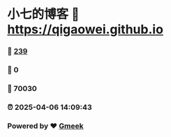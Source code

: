 # 小七的博客 :link: https://qigaowei.github.io 
### :page_facing_up: [239](https://qigaowei.github.io/tag.html) 
### :speech_balloon: 0 
### :hibiscus: 70030 
### :alarm_clock: 2025-04-06 14:09:43 
### Powered by :heart: [Gmeek](https://github.com/Meekdai/Gmeek)
